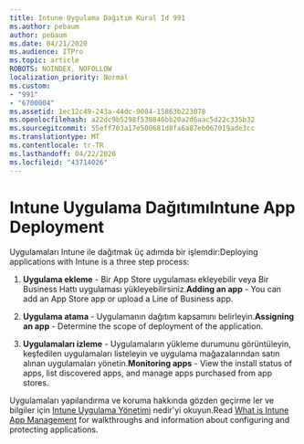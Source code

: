 ```yaml
---
title: Intune Uygulama Dağıtım Kural Id 991
ms.author: pebaum
author: pebaum
ms.date: 04/21/2020
ms.audience: ITPro
ms.topic: article
ROBOTS: NOINDEX, NOFOLLOW
localization_priority: Normal
ms.custom:
- "991"
- "6700004"
ms.assetid: 1ec12c49-243a-44dc-9084-15863b223078
ms.openlocfilehash: a22dc9b5298f530846bb20a2d6aac5d22c335b32
ms.sourcegitcommit: 55eff703a17e500681d8fa6a87eb067019ade3cc
ms.translationtype: MT
ms.contentlocale: tr-TR
ms.lasthandoff: 04/22/2020
ms.locfileid: "43714026"
---
```

# <a name="intune-app-deployment"></a><span data-ttu-id="4b828-102">Intune Uygulama Dağıtımı</span><span class="sxs-lookup"><span data-stu-id="4b828-102">Intune App Deployment</span></span>

<span data-ttu-id="4b828-103">Uygulamaları Intune ile dağıtmak üç adımda bir işlemdir:</span><span class="sxs-lookup"><span data-stu-id="4b828-103">Deploying applications with Intune is a three step process:</span></span>
  
1. <span data-ttu-id="4b828-104">**Uygulama ekleme** - Bir App Store uygulaması ekleyebilir veya Bir Business Hattı uygulaması yükleyebilirsiniz.</span><span class="sxs-lookup"><span data-stu-id="4b828-104">**Adding an app** - You can add an App Store app or upload a Line of Business app.</span></span>

2. <span data-ttu-id="4b828-105">**Uygulama atama** - Uygulamanın dağıtım kapsamını belirleyin.</span><span class="sxs-lookup"><span data-stu-id="4b828-105">**Assigning an app** - Determine the scope of deployment of the application.</span></span>

3. <span data-ttu-id="4b828-106">**Uygulamaları izleme** - Uygulamaların yükleme durumunu görüntüleyin, keşfedilen uygulamaları listeleyin ve uygulama mağazalarından satın alınan uygulamaları yönetin.</span><span class="sxs-lookup"><span data-stu-id="4b828-106">**Monitoring apps** - View the install status of apps, list discovered apps, and manage apps purchased from app stores.</span></span>

<span data-ttu-id="4b828-107">Uygulamaları yapılandırma ve koruma hakkında gözden geçirme ler ve bilgiler için [Intune Uygulama Yönetimi](https://docs.microsoft.com/intune/app-management) nedir'yi okuyun.</span><span class="sxs-lookup"><span data-stu-id="4b828-107">Read [What is Intune App Management](https://docs.microsoft.com/intune/app-management) for walkthroughs and information about configuring and protecting applications.</span></span>
  